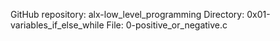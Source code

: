 GitHub repository: alx-low_level_programming
Directory: 0x01-variables_if_else_while
File: 0-positive_or_negative.c